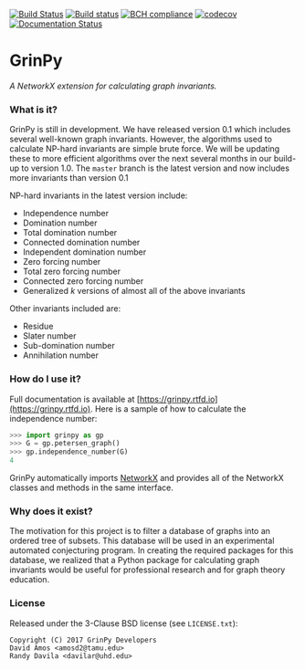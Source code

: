 [![Build Status](https://travis-ci.org/somacdivad/grinpy.svg?branch=master)](https://travis-ci.org/somacdivad/grinpy) [![Build status](https://ci.appveyor.com/api/projects/status/aqqnfhlce26f09xn/branch/master?svg=true)](https://ci.appveyor.com/project/somacdivad/grinpy/branch/master) [![BCH compliance](https://bettercodehub.com/edge/badge/somacdivad/grinpy?branch=master)](https://bettercodehub.com/) [![codecov](https://codecov.io/gh/somacdivad/grinpy/branch/master/graph/badge.svg)](https://codecov.io/gh/somacdivad/grinpy) [![Documentation Status](https://readthedocs.org/projects/grinpy/badge/)](http://grinpy.readthedocs.io/en/latest/)

# GrinPy
*A NetworkX extension for calculating graph invariants.*

### What is it?
GrinPy is still in development. We have released version 0.1 which includes
several well-known graph invariants. However, the algorithms used to calculate
NP-hard invariants are simple brute force. We will be updating these to more
efficient algorithms over the next several months in our build-up to version
1.0. The `master` branch is the latest version and now includes more invariants
than version 0.1

NP-hard invariants in the latest version include:

* Independence number
* Domination number
* Total domination number
* Connected domination number
* Independent domination number
* Zero forcing number
* Total zero forcing number
* Connected zero forcing number
* Generalized *k* versions of almost all of the above invariants

Other invariants included are:

* Residue
* Slater number
* Sub-domination number
* Annihilation number

### How do I use it?
Full documentation is available at [https://grinpy.rtfd.io](https://grinpy.rtfd.io). Here is a sample of how to
calculate the independence number:
```python
>>> import grinpy as gp
>>> G = gp.petersen_graph()
>>> gp.independence_number(G)
4
```

GrinPy automatically imports [NetworkX](https://github.com/networkx/networkx) and provides all of the NetworkX classes and methods in the same interface.

### Why does it exist?
The motivation for this project is to filter a database of graphs into an ordered tree of subsets. This database will be used in an experimental automated
conjecturing program. In creating the required packages for this database, we
realized that a Python package for calculating graph invariants would be
useful for professional research and for graph theory education.

### License
Released under the 3-Clause BSD license (see `LICENSE.txt`):

    Copyright (C) 2017 GrinPy Developers
    David Amos <amosd2@tamu.edu>
    Randy Davila <davilar@uhd.edu>
